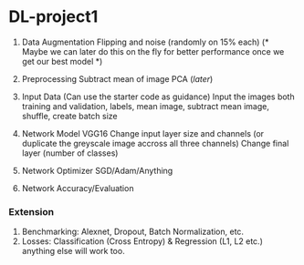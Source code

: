 # DL-project1
1. Data Augmentation
Flipping and noise (randomly on 15% each)
(* Maybe we can later do this on the fly for better performance once we get our best model *)

2. Preprocessing
Subtract mean of image
PCA (*later*)

3. Input Data (Can use the starter code as guidance)
Input the images both training and validation, labels, mean image, subtract mean image, shuffle, create batch size

4. Network Model
VGG16
Change input layer size and channels (or duplicate the greyscale image accross all three channels)
Change final layer (number of classes)

5. Network Optimizer
SGD/Adam/Anything

6. Network Accuracy/Evaluation


### Extension

1. Benchmarking: Alexnet, Dropout, Batch Normalization, etc.
2. Losses: Classification (Cross Entropy) & Regression (L1, L2 etc.) anything else will work too.



